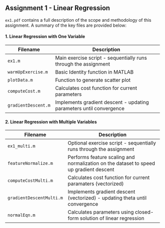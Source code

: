 Assignment 1 - Linear Regression
------

`ex1.pdf` contains a full description of the scope and methodology of this assignment. A summary of the key files are provided below:

#### 1. Linear Regression with One Variable

| Filename            | Description                                                         |
| ------------------- | ------------------------------------------------------------------- |
| `ex1.m` | Main exercise script - sequentially runs through the assignment | 
| `warmUpExercise.m` | Basic Identity function in MATLAB |
| `plotData.m` | Function to generate scatter plot |
| `computeCost.m` | Calculates cost function for current parameters |
| `gradientDescent.m` | Implements gradient descent - updating parameters until convergence |

#### 2. Linear Regression with Multiple Variables

| Filename            | Description                                                         |
| ------------------- | --------------------------------------------------------------------|
| `ex1_multi.m` | Optional exercise script  - sequentially runs through the assignment |
| `featureNormalize.m` | Performs feature scaling and normalization on the dataset to speed up gradient descent |
| `computeCostMulti.m` | Calculates cost function for current paramaters (vectorized) |
| `gradientDescentMulti.m` | Implements gradient descent (vectorized) - updating theta until convergence |
| `normalEqn.m` | Calculates parameters using closed-form solution of linear regression |
